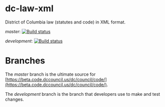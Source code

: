 # dc-law-xml

District of Columbia law (statutes and code) in XML format.

_master_: [![Build status](https://ci.appveyor.com/api/projects/status/l9vfnxerqha83s03/branch/master?svg=true)](https://ci.appveyor.com/project/oll-team/dc-law-xml/branch/master)

_development_: [![Build status](https://ci.appveyor.com/api/projects/status/l9vfnxerqha83s03/branch/development?svg=true)](https://ci.appveyor.com/project/oll-team/dc-law-xml/branch/development)


# Branches

The _master_ branch is the ultimate source for [https://beta.code.dccouncil.us/dc/council/code/](https://beta.code.dccouncil.us/dc/council/code/).

The _development_ branch is the branch that developers use to make and test changes.

